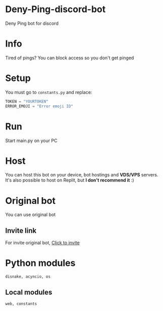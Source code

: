 # Deny-Ping-discord-bot
Deny Ping bot for discord

# Info
Tired of pings? You can block access so you don't get pinged

# Setup
You must go to `constants.py` and replace:
```py
TOKEN = "YOURTOKEN"
ERROR_EMOJI = "Error emoji ID"
```

# Run
Start main.py on your PC

# Host
You can host this bot on your device, bot hostings and **VDS/VPS** servers. It's also possible to host on Replit, but __I don't recommend it__ :) 

# Original bot
You can use original bot
## Invite link
For invite original bot, [Click to invite](https://discord.com/api/oauth2/authorize?client_id=1135640207828451329&permissions=0&scope=bot%20applications.commands)

# Python modules
`disnake, acyncio, os`
## Local modules
`web, constants`


